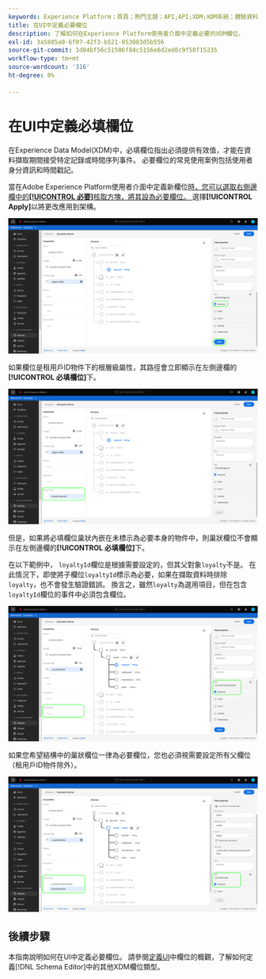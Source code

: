 ```yaml
---
keywords: Experience Platform；首頁；熱門主題；API;API;XDM;XDM系統；體驗資料模型；資料模型；ui；工作區；必要；欄位；
title: 在UI中定義必要欄位
description: 了解如何在Experience Platform使用者介面中定義必要的XDM欄位。
exl-id: 3a5885a0-6f07-42f3-b521-053083d5b556
source-git-commit: 1d04bf56c51506f84c5156e6d2ed6c9f58f15235
workflow-type: tm+mt
source-wordcount: '316'
ht-degree: 0%

---
```


# 在UI中定義必填欄位

在Experience Data Model(XDM)中，必填欄位指出必須提供有效值，才能在資料擷取期間接受特定記錄或時間序列事件。 必要欄位的常見使用案例包括使用者身分資訊和時間戳記。

當在Adobe Experience Platform使用者介面中定義新欄位[時，您可以選取右側邊欄中的&#x200B;**[!UICONTROL 必要]**&#x200B;核取方塊，將其設為必要欄位。 ](./overview.md#define)選擇&#x200B;**[!UICONTROL Apply]**&#x200B;以將更改應用到架構。

![必要核取方塊](../../images/ui/fields/required/root.png)

如果欄位是租用戶ID物件下的根層級屬性，其路徑會立即顯示在左側邊欄的&#x200B;**[!UICONTROL 必填欄位]**&#x200B;下。

![根級必填欄位](../../images/ui/fields/required/applied.png)

但是，如果將必填欄位巢狀內嵌在未標示為必要本身的物件中，則巢狀欄位不會顯示在左側邊欄的&#x200B;**[!UICONTROL 必填欄位]**&#x200B;下。

在以下範例中， `loyaltyId`欄位是根據需要設定的，但其父對象`loyalty`不是。 在此情況下，即使將子欄位`loyaltyId`標示為必要，如果在擷取資料時排除`loyalty`，也不會發生驗證錯誤。 換言之，雖然`loyalty`為選用項目，但在包含`loyaltyId`欄位的事件中必須包含欄位。

![巢狀必填欄位](../../images/ui/fields/required/nested.png)

如果您希望結構中的巢狀欄位一律為必要欄位，您也必須視需要設定所有父欄位（租用戶ID物件除外）。

![父欄位和子欄位](../../images/ui/fields/required/parent-and-child.png)

## 後續步驟

本指南說明如何在UI中定義必要欄位。 請參閱[定義UI](./overview.md#special)中欄位的概觀，了解如何定義[!DNL Schema Editor]中的其他XDM欄位類型。
